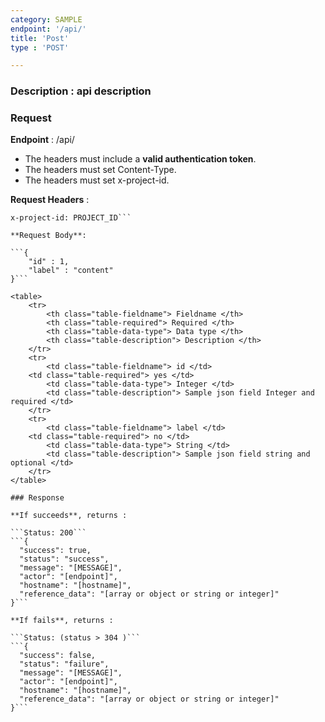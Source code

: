 ```yaml
---
category: SAMPLE
endpoint: '/api/'
title: 'Post'
type : 'POST'

---
```

### **Description** : api description

### Request

**Endpoint** : /api/

* The headers must include a **valid authentication token**.
* The headers must set Content-Type.
* The headers must set x-project-id.

**Request Headers** :

```Content-Type: application/json
x-project-id: PROJECT_ID```

**Request Body**: 

```{
    "id" : 1,
    "label" : "content"
}```

<table>
	<tr>
		<th class="table-fieldname"> Fieldname </th>
		<th class="table-required"> Required </th>    
		<th class="table-data-type"> Data type </th>
		<th class="table-description"> Description </th>
	</tr>
	<tr>
		<td class="table-fieldname"> id </td>
    <td class="table-required"> yes </td>
		<td class="table-data-type"> Integer </td>
		<td class="table-description"> Sample json field Integer and required </td>
	</tr>  
	<tr>
		<td class="table-fieldname"> label </td>
    <td class="table-required"> no </td>
		<td class="table-data-type"> String </td>
		<td class="table-description"> Sample json field string and optional </td>
	</tr>    
</table>

### Response

**If succeeds**, returns : 

```Status: 200```
```{
  "success": true,
  "status": "success",
  "message": "[MESSAGE]",
  "actor": "[endpoint]",
  "hostname": "[hostname]",
  "reference_data": "[array or object or string or integer]"
}```

**If fails**, returns : 

```Status: (status > 304 )```
```{
  "success": false,
  "status": "failure",
  "message": "[MESSAGE]",
  "actor": "[endpoint]",
  "hostname": "[hostname]",
  "reference_data": "[array or object or string or integer]"
}```